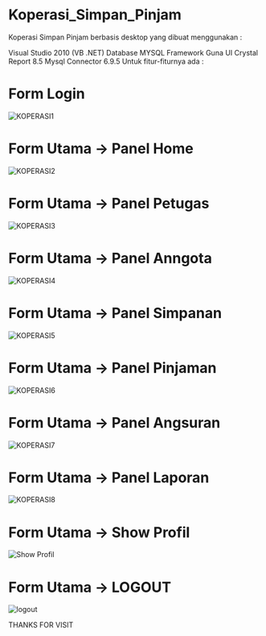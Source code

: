 # Koperasi_Simpan_Pinjam
Koperasi Simpan Pinjam berbasis desktop yang dibuat menggunakan :

Visual Studio 2010 (VB .NET)
Database MYSQL
Framework Guna UI
Crystal Report 8.5
Mysql Connector 6.9.5
Untuk fitur-fiturnya ada :

# Form Login
![KOPERASI1](https://user-images.githubusercontent.com/62456215/88449616-71db1c00-ce72-11ea-9f50-a4ab2597dd94.png)

# Form Utama -> Panel Home
![KOPERASI2](https://user-images.githubusercontent.com/62456215/88449618-77386680-ce72-11ea-8462-51ac9efe96c7.png)

# Form Utama -> Panel Petugas
![KOPERASI3](https://user-images.githubusercontent.com/62456215/88449620-78699380-ce72-11ea-938e-5bc75a36ad43.png)

# Form Utama -> Panel Anngota
![KOPERASI4](https://user-images.githubusercontent.com/62456215/88449621-7a335700-ce72-11ea-934a-0be9d1042e7b.png)

# Form Utama -> Panel Simpanan
![KOPERASI5](https://user-images.githubusercontent.com/62456215/88449623-7b648400-ce72-11ea-9112-ff8fc0d01e27.png)

# Form Utama -> Panel Pinjaman
![KOPERASI6](https://user-images.githubusercontent.com/62456215/88449624-7bfd1a80-ce72-11ea-89d9-bee1c7c01bee.png)

# Form Utama -> Panel Angsuran
![KOPERASI7](https://user-images.githubusercontent.com/62456215/88449625-7dc6de00-ce72-11ea-8e85-595a3c3b7931.png)

# Form Utama -> Panel Laporan
![KOPERASI8](https://user-images.githubusercontent.com/62456215/88449628-7ef80b00-ce72-11ea-9cce-f685261480d6.png)

# Form Utama -> Show Profil
![Show Profil](https://user-images.githubusercontent.com/62456215/88449743-8b309800-ce73-11ea-8171-be166309985e.png)

# Form Utama -> LOGOUT
![logout](https://user-images.githubusercontent.com/62456215/88449740-88ce3e00-ce73-11ea-9ae0-0205a1b5e6e1.png)

THANKS FOR VISIT

